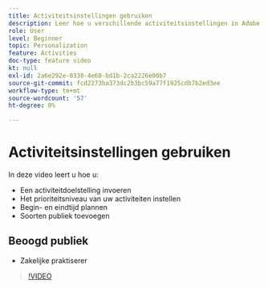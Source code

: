 ```yaml
---
title: Activiteitsinstellingen gebruiken
description: Leer hoe u verschillende activiteitsinstellingen in Adobe Target kunt gebruiken, zoals doelstellingen, prioriteitsniveaus, begin- en eindtijd en publiek.
role: User
level: Beginner
topic: Personalization
feature: Activities
doc-type: feature video
kt: null
exl-id: 2a6e292e-0330-4e60-bd1b-2ca2226e00b7
source-git-commit: fcd2273ba373dc2b3bc59a77f1925cdb7b2ed3ee
workflow-type: tm+mt
source-wordcount: '57'
ht-degree: 0%

---
```


# Activiteitsinstellingen gebruiken

In deze video leert u hoe u:

* Een activiteitdoelstelling invoeren
* Het prioriteitsniveau van uw activiteiten instellen
* Begin- en eindtijd plannen
* Soorten publiek toevoegen

## Beoogd publiek

* Zakelijke praktiserer

>[!VIDEO](https://video.tv.adobe.com/v/17381/?quality=12)
